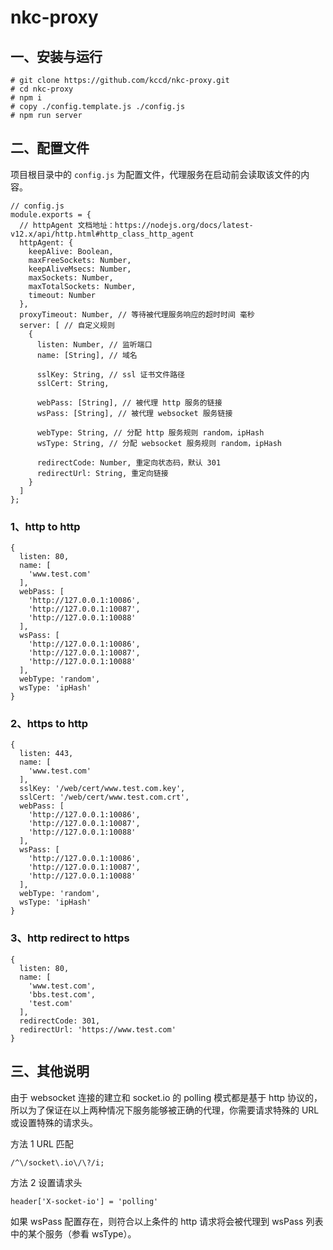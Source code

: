 # nkc-proxy

## 一、安装与运行
```
# git clone https://github.com/kccd/nkc-proxy.git
# cd nkc-proxy
# npm i 
# copy ./config.template.js ./config.js
# npm run server
```

## 二、配置文件

项目根目录中的 `config.js` 为配置文件，代理服务在启动前会读取该文件的内容。

```
// config.js
module.exports = {
  // httpAgent 文档地址：https://nodejs.org/docs/latest-v12.x/api/http.html#http_class_http_agent
  httpAgent: { 
    keepAlive: Boolean,
    maxFreeSockets: Number,
    keepAliveMsecs: Number,
    maxSockets: Number,
    maxTotalSockets: Number,
    timeout: Number
  },
  proxyTimeout: Number, // 等待被代理服务响应的超时时间 毫秒
  server: [ // 自定义规则
    {
      listen: Number, // 监听端口
      name: [String], // 域名

      sslKey: String, // ssl 证书文件路径
      sslCert: String,

      webPass: [String], // 被代理 http 服务的链接
      wsPass: [String], // 被代理 websocket 服务链接
      
      webType: String, // 分配 http 服务规则 random，ipHash 
      wsType: String, // 分配 websocket 服务规则 random，ipHash
      
      redirectCode: Number, 重定向状态码，默认 301
      redirectUrl: String, 重定向链接  
    }
  ] 
};
```
### 1、http to http

```
{
  listen: 80,
  name: [
    'www.test.com'
  ],
  webPass: [
    'http://127.0.0.1:10086',
    'http://127.0.0.1:10087',
    'http://127.0.0.1:10088'
  ],
  wsPass: [
    'http://127.0.0.1:10086',
    'http://127.0.0.1:10087',
    'http://127.0.0.1:10088'
  ],
  webType: 'random',
  wsType: 'ipHash'
}
```

### 2、https to http
```
{
  listen: 443,
  name: [
    'www.test.com'
  ],
  sslKey: '/web/cert/www.test.com.key',
  sslCert: '/web/cert/www.test.com.crt',
  webPass: [
    'http://127.0.0.1:10086',
    'http://127.0.0.1:10087',
    'http://127.0.0.1:10088'
  ],
  wsPass: [
    'http://127.0.0.1:10086',
    'http://127.0.0.1:10087',
    'http://127.0.0.1:10088'
  ],
  webType: 'random',
  wsType: 'ipHash'
}
```

### 3、http redirect to https
```
{
  listen: 80,
  name: [
    'www.test.com',
    'bbs.test.com',
    'test.com'
  ],
  redirectCode: 301,
  redirectUrl: 'https://www.test.com'
}

```
## 三、其他说明
由于 websocket 连接的建立和 socket.io 的 polling 模式都是基于 http 协议的，所以为了保证在以上两种情况下服务能够被正确的代理，你需要请求特殊的 URL 或设置特殊的请求头。

方法 1 URL 匹配  
```
/^\/socket\.io\/\?/i;
```
方法 2 设置请求头
```
header['X-socket-io'] = 'polling'
```

如果 wsPass 配置存在，则符合以上条件的 http 请求将会被代理到 wsPass 列表中的某个服务（参看 wsType）。

